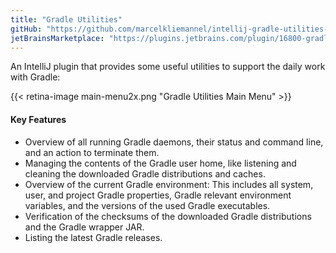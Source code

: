 ```yaml
---
title: "Gradle Utilities"
gitHub: "https://github.com/marcelkliemannel/intellij-gradle-utilities-plugin"
jetBrainsMarketplace: "https://plugins.jetbrains.com/plugin/16800-gradle-utilities"
---
```


An IntelliJ plugin that provides some useful utilities to support the daily work with Gradle:

{{< retina-image main-menu2x.png "Gradle Utilities Main Menu" >}}

#### Key Features

- Overview of all running Gradle daemons, their status and command line, and an action to terminate them.
- Managing the contents of the Gradle user home, like listening and cleaning the downloaded Gradle distributions and caches.
- Overview of the current Gradle environment: This includes all system, user, and project Gradle properties, Gradle relevant environment variables, and the versions of the used Gradle executables.
- Verification of the checksums of the downloaded Gradle distributions and the Gradle wrapper JAR.
- Listing the latest Gradle releases.
